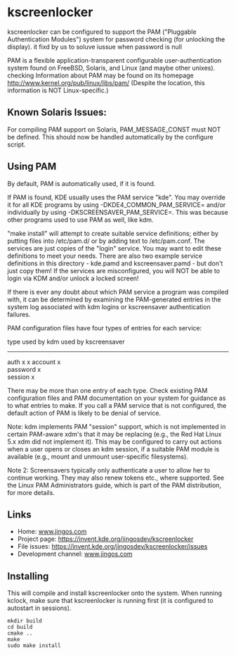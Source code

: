 # kscreenlocker
kscreenlocker can be configured to support the PAM ("Pluggable Authentication 
Modules") system for password checking (for unlocking the display). it fixd by us to soluve iussue when password is null

PAM is a flexible application-transparent configurable user-authentication 
system found on FreeBSD, Solaris, and Linux (and maybe other unixes).
checking
Information about PAM may be found on its homepage
      http://www.kernel.org/pub/linux/libs/pam/
(Despite the location, this information is NOT Linux-specific.)


Known Solaris Issues:
--------------------

For compiling PAM support on Solaris, PAM_MESSAGE_CONST must NOT
be defined. This should now be handled automatically by the
configure script.


Using PAM
---------

By default, PAM is automatically used, if it is found.

If PAM is found, KDE usually uses the PAM service "kde". You may
override it for all KDE programs by using -DKDE4_COMMON_PAM_SERVICE=<service> and/or
individually by using -DKSCREENSAVER_PAM_SERVICE=<service>.
This was because other programs used to use PAM as well, like kdm.

"make install" will attempt to create suitable service definitions; either
by putting files into /etc/pam.d/ or by adding text to /etc/pam.conf. The
services are just copies of the "login" service. 
You may want to edit these definitions to meet your needs.
There are also two example service definitions in this directory -
kde.pamd and kscreensaver.pamd - but don't just copy them!
If the services are misconfigured, you will NOT be able to login via KDM
and/or unlock a locked screen!

If there is ever any doubt about which PAM service a program was
compiled with, it can be determined by examining the PAM-generated 
entries in the system log associated with kdm logins or kscreensaver
authentication failures.


PAM configuration files have four types of entries for each service:

type		used by kdm		used by kscreensaver
----		-----------		--------------------
auth		    x				x
account		    x				
password	    x				
session		    x

There may be more than one entry of each type. Check existing PAM
configuration files and PAM documentation on your system for guidance as
to what entries to make.  If you call a PAM service that is not
configured, the default action of PAM is likely to be denial of service.

Note: kdm implements PAM "session" support, which is not implemented in
certain PAM-aware xdm's that it may be replacing (e.g., the Red Hat 
Linux 5.x xdm did not implement it).  This may be configured to carry out 
actions when a user opens or closes an kdm session, if a suitable PAM 
module is available (e.g., mount and unmount user-specific filesystems).

Note 2: Screensavers typically only authenticate a user to allow her to
continue working. They may also renew tokens etc., where supported.
See the Linux PAM Administrators guide, which is part of the PAM
distribution, for more details. 

## Links
* Home: www.jingos.com
* Project page: https://invent.kde.org/jingosdev/kscreenlocker
* File issues: https://invent.kde.org/jingosdev/kscreenlocker/issues
* Development channel:  www.jingos.com

## Installing
This will compile and install kscreenlocker onto the system. When running kclock, make sure that kscreenlocker is running first (it is configured to autostart in sessions).

```
mkdir build
cd build
cmake ..
make
sudo make install
```
